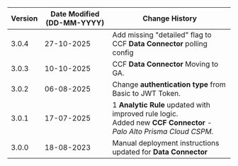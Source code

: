 | **Version** | **Date Modified (DD-MM-YYYY)** | **Change History**                                                 |
|-------------|--------------------------------|--------------------------------------------------------------------|
| 3.0.4       | 27-10-2025                     | Add missing "detailed" flag to CCF **Data Connector** polling config |
| 3.0.3       | 10-10-2025                     | CCF **Data Connector** Moving to GA.		|
| 3.0.2       | 06-08-2025                     | Change **authentication type** from Basic to JWT Token.		|
| 3.0.1       | 17-07-2025                     | 1 **Analytic Rule** updated with improved rule logic.<br/> Added new **CCF Connector** - *Palo Alto Prisma Cloud CSPM.*   |  
| 3.0.0       | 18-08-2023                     | Manual deployment instructions updated for **Data Connector**		|  
                                                                                                                 
